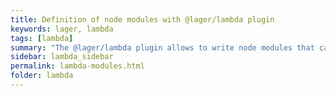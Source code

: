 ```yaml
---
title: Definition of node modules with @lager/lambda plugin
keywords: lager, lambda
tags: [lambda]
summary: "The @lager/lambda plugin allows to write node modules that can be added as dependencies of Lambdas"
sidebar: lambda_sidebar
permalink: lambda-modules.html
folder: lambda
---
```

